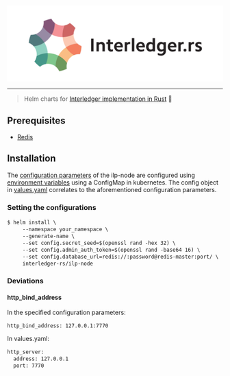 <p align="center">
  <img src="docs/interledger-rs.svg" width="700" alt="Interledger.rs">
</p>

---
> Helm charts for [Interledger implementation in Rust](https://github.com/interledger-rs/interledger-rs) :money_with_wings:

## Prerequisites

- [Redis](https://redis.io/)

## Installation

The [configuration parameters](https://github.com/interledger-rs/interledger-rs/blob/master/docs/configuration.md#configuration-parameters) of the ilp-node are configured using [environment variables](https://github.com/interledger-rs/interledger-rs/blob/master/docs/configuration.md#environment-variables) using a ConfigMap in kubernetes. The config object in [values.yaml](./values.yaml) correlates to the aforementioned configuration parameters.

### Setting the configurations

```
$ helm install \
     --namespace your_namespace \
     --generate-name \
     --set config.secret_seed=$(openssl rand -hex 32) \
     --set config.admin_auth_token=$(openssl rand -base64 16) \
     --set config.database_url=redis://:password@redis-master:port/ \
     interledger-rs/ilp-node
```

### Deviations

#### http_bind_address
In the specified configuration parameters:

```
http_bind_address: 127.0.0.1:7770
```

In values.yaml:

```
http_server:
  address: 127.0.0.1
  port: 7770
```